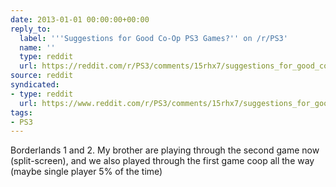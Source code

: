 ```yaml
---
date: 2013-01-01 00:00:00+00:00
reply_to:
  label: '''Suggestions for Good Co-Op PS3 Games?'' on /r/PS3'
  name: ''
  type: reddit
  url: https://reddit.com/r/PS3/comments/15rhx7/suggestions_for_good_coop_ps3_games/
source: reddit
syndicated:
- type: reddit
  url: https://www.reddit.com/r/PS3/comments/15rhx7/suggestions_for_good_coop_ps3_games/c7p7bhe/
tags:
- PS3
---
```


Borderlands 1 and 2. My brother are playing through the second game now (split-screen), and we also played through the first game coop all the way (maybe single player 5% of the time)